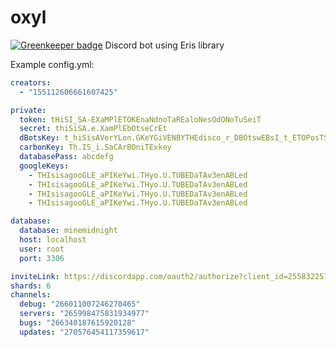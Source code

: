 # oxyl

[![Greenkeeper badge](https://badges.greenkeeper.io/minemidnight/oxyl.svg)](https://greenkeeper.io/)
Discord bot using Eris library

Example config.yml:
```yml
creators:
  - "155112606661607425"

private:
  token: tHiSI_SA-EXaMPlETOKEnaNdnoTaREaloNesOdONoTuSeiT
  secret: thiSiSA.e.XamPlEbOtseCrEt
  dBotsKey: t_hiSisAVerYLon.GKeYGiVENBYTHEdisco_r_DBOtswEBsI_t_ETOPosTSErVErcOuntS.tAtSTothEsite
  carbonKey: Th.IS_i.SaCArBOniTExkey
  databasePass: abcdefg
  googleKeys:
    - THIsisagooGLE_aPIKeYwi.THyo.U.TUBEDaTAv3enABLed
    - THIsisagooGLE_aPIKeYwi.THyo.U.TUBEDaTAv3enABLed
    - THIsisagooGLE_aPIKeYwi.THyo.U.TUBEDaTAv3enABLed
    - THIsisagooGLE_aPIKeYwi.THyo.U.TUBEDaTAv3enABLed

database:
  database: minemidnight
  host: localhost
  user: root
  port: 3306

inviteLink: https://discordapp.com/oauth2/authorize?client_id=255832257519026178&scope=bot&permissions=298183686
shards: 6
channels:
  debug: "266011007246270465"
  servers: "265998475831934977"
  bugs: "266340187615920128"
  updates: "270576454117359617"
```
